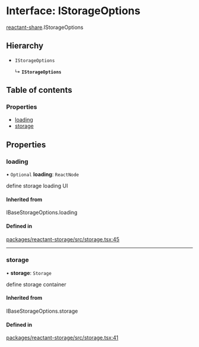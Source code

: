 # Interface: IStorageOptions

[reactant-share](../modules/reactant_share.md).IStorageOptions

## Hierarchy

- `IStorageOptions`

  ↳ **`IStorageOptions`**

## Table of contents

### Properties

- [loading](reactant_share.IStorageOptions.md#loading)
- [storage](reactant_share.IStorageOptions.md#storage)

## Properties

### loading

• `Optional` **loading**: `ReactNode`

define storage loading UI

#### Inherited from

IBaseStorageOptions.loading

#### Defined in

[packages/reactant-storage/src/storage.tsx:45](https://github.com/unadlib/reactant/blob/f66dad8a/packages/reactant-storage/src/storage.tsx#L45)

___

### storage

• **storage**: `Storage`

define storage container

#### Inherited from

IBaseStorageOptions.storage

#### Defined in

[packages/reactant-storage/src/storage.tsx:41](https://github.com/unadlib/reactant/blob/f66dad8a/packages/reactant-storage/src/storage.tsx#L41)
